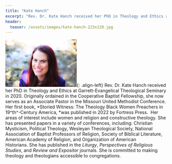 ```yaml
---
title: "Kate Hanch"
excerpt: "Rev. Dr. Kate Hanch received her PhD in Theology and Ethics at Garrett-Evangelical Theological Seminary in 2020."
header:
  teaser: /assets/images/kate-hanch-223x120.jpg
---
```

![image-left](/assets/images/kate-hanch-223x120.jpg){: .align-left}
Rev. Dr. Kate Hanch received her PhD in Theology and Ethics at Garrett-Evangelical Theological Seminary in 2020. Originally ordained in the Cooperative Baptist Fellowship, she now serves as an Associate Pastor in the Missouri United Methodist Conference. Her first book, *Storied Witness: The Theology Black Women Preachers in 19^th^-Century America, *was published in 2022 by Fortress Press.  Her areas of interest include women and religion and constructive theology. She has presented papers in a variety of conferences, including: Christian Mysticism, Political Theology, Wesleyan Theological Society, National Association of Baptist Professors of Religion, Society of Biblical Literature, American Academy of Religion, and Organization of American Historians. She has published in the *Liturgy*, *Perspectives of Religious Studies*, and *Review and Expositor* journals. She is committed to making theology and theologians accessible to congregations.